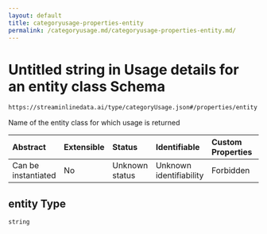 ```yaml
---
layout: default
title: categoryusage-properties-entity
permalink: /categoryusage.md/categoryusage-properties-entity.md/
---
```

# Untitled string in Usage details for an entity class Schema

```txt
https://streaminlinedata.ai/type/categoryUsage.json#/properties/entity
```

Name of the entity class for which usage is returned

| Abstract            | Extensible | Status         | Identifiable            | Custom Properties | Additional Properties | Access Restrictions | Defined In                                                              |
| :------------------ | :--------- | :------------- | :---------------------- | :---------------- | :-------------------- | :------------------ | :---------------------------------------------------------------------- |
| Can be instantiated | No         | Unknown status | Unknown identifiability | Forbidden         | Allowed               | none                | [categoryUsage.json*](catagoryUsage.md "open original schema") |

## entity Type

`string`
